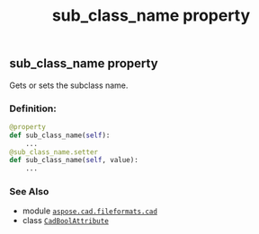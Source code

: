 ﻿---
title: sub_class_name property
second_title: Aspose.CAD for Python via .NET API References
description: 
type: docs
weight: 60
url: /python-net/aspose.cad.fileformats.cad/cadboolattribute/sub_class_name/
is_root: false
---

## sub_class_name property


Gets or sets the subclass name.
### Definition:
```python
@property
def sub_class_name(self):
    ...
@sub_class_name.setter
def sub_class_name(self, value):
    ...
```

### See Also
* module [`aspose.cad.fileformats.cad`](../../)
* class [`CadBoolAttribute`](/cad/python-net/aspose.cad.fileformats.cad/cadboolattribute)
